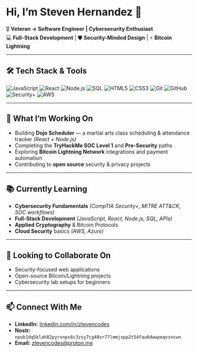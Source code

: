 # Hi, I’m Steven Hernandez 👋

🎖 **Veteran → Software Engineer | Cybersecurity Enthusiast**  
💻 **Full-Stack Development** | 🛡️ **Security-Minded Design** | ⚡ **Bitcoin Lightning**

---

## 🛠 Tech Stack & Tools
![JavaScript](https://img.shields.io/badge/JavaScript-FFD43B?style=for-the-badge&logo=javascript&logoColor=black)
![React](https://img.shields.io/badge/React-20232A?style=for-the-badge&logo=react&logoColor=61DAFB)
![Node.js](https://img.shields.io/badge/Node.js-43853D?style=for-the-badge&logo=node.js&logoColor=white)
![SQL](https://img.shields.io/badge/SQL-025E8C?style=for-the-badge&logo=postgresql&logoColor=white)
![HTML5](https://img.shields.io/badge/HTML5-E34F26?style=for-the-badge&logo=html5&logoColor=white)
![CSS3](https://img.shields.io/badge/CSS3-264de4?style=for-the-badge&logo=css3&logoColor=white)
![Git](https://img.shields.io/badge/Git-F05033?style=for-the-badge&logo=git&logoColor=white)
![GitHub](https://img.shields.io/badge/GitHub-181717?style=for-the-badge&logo=github&logoColor=white)
![Security+](https://img.shields.io/badge/CompTIA%20Security%2B-EF3E36?style=for-the-badge&logo=comptia&logoColor=white)
![AWS](https://img.shields.io/badge/AWS-232F3E?style=for-the-badge&logo=amazonaws&logoColor=white)

---

## 🚀 What I’m Working On
- Building **Dojo Scheduler** — a martial arts class scheduling & attendance tracker *(React + Node.js)*
- Completing the **TryHackMe SOC Level 1** and **Pre-Security** paths
- Exploring **Bitcoin Lightning Network** integrations and payment automation
- Contributing to **open source** security & privacy projects

---

## 📚 Currently Learning
- **Cybersecurity Fundamentals** *(CompTIA Security+, MITRE ATT&CK, SOC workflows)*
- **Full-Stack Development** *(JavaScript, React, Node.js, SQL, APIs)*
- **Applied Cryptography** & Bitcoin Protocols
- **Cloud Security** basics *(AWS, Azure)*

---

## 🤝 Looking to Collaborate On
- Security-focused web applications
- Open-source Bitcoin/Lightning projects
- Cybersecurity lab setups for beginners

---

## 📫 Connect With Me
- **LinkedIn:** [linkedin.com/in/ztevencodes](https://www.linkedin.com/in/ztevencodes)
- **Nostr:** `npub1dq5klah82pyrxnps6c3zsy7cg40xr77lmmjxpp2t54fau6dwwpeqvsncwn`
- **Email:** [ztevencodes@proton.me](mailto:ztevencodes@proton.me)
